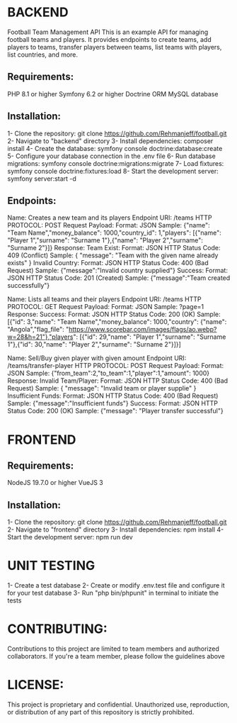 # BACKEND

Football Team Management API
This is an example API for managing football teams and players. It provides endpoints to create teams, add players to teams, transfer players between teams, list teams with players, list countries, and more.

## Requirements:
PHP 8.1 or higher
Symfony 6.2 or higher
Doctrine ORM
MySQL database

## Installation:
1- Clone the repository: git clone https://github.com/Rehmanjeff/football.git
2- Navigate to "backend" directory
3- Install dependencies: composer install
4- Create the database: symfony console doctrine:database:create
5- Configure your database connection in the .env file
6- Run database migrations: symfony console doctrine:migrations:migrate
7- Load fixtures: symfony console doctrine:fixtures:load
8- Start the development server: symfony server:start -d

## Endpoints:

Name: Creates a new team and its players
Endpoint URI: /teams
HTTP PROTOCOL: POST
Request Payload: 
    Format: JSON
    Sample: {"name": "Team Name","money_balance": 1000,"country_id": 1,"players": [{"name": "Player 1","surname": "Surname 1"},{"name": "Player 2","surname": "Surname 2"}]}
Response:
    Team Exist:
        Format: JSON
        HTTP Status Code: 409 (Conflict)
        Sample: { "message": "Team with the given name already exists" }
    Invalid Country:
        Format: JSON
        HTTP Status Code: 400 (Bad Request)
        Sample: {"message":"Invalid country supplied"}
    Success:
        Format: JSON
        HTTP Status Code: 201 (Created)
        Sample: {"message":"Team created successfully"}

Name: Lists all teams and their players
Endpoint URI: /teams
HTTP PROTOCOL: GET
Request Payload: 
    Format: JSON
    Sample: ?page=1
Response:
    Success:
        Format: JSON
        HTTP Status Code: 200 (OK)
        Sample: [{"id": 3,"name": "Team Name","money_balance": 1000,"country": {"name": "Angola","flag_file": "https://www.scorebar.com/images/flags/ao.webp?w=28&h=21"},"players": [{"id": 29,"name": "Player 1","surname": "Surname 1"},{"id": 30,"name": "Player 2","surname": "Surname 2"}]}]

Name: Sell/Buy given player with given amount
Endpoint URI: /teams/transfer-player
HTTP PROTOCOL: POST
Request Payload: 
    Format: JSON
    Sample: {"from_team":2,"to_team":1,"player":1,"amount": 1000}
Response:
    Invalid Team/Player:
        Format: JSON
        HTTP Status Code: 400 (Bad Request)
        Sample: { "message": "Invalid team or player supplie" }
    Insufficient Funds:
        Format: JSON
        HTTP Status Code: 400 (Bad Request)
        Sample: {"message":"Insufficient funds"}
    Success:
        Format: JSON
        HTTP Status Code: 200 (OK)
        Sample: {"message": "Player transfer successful"}

# FRONTEND

## Requirements:
NodeJS 19.7.0 or higher
VueJS 3

## Installation:
1- Clone the repository: git clone https://github.com/Rehmanjeff/football.git
2- Navigate to "frontend" directory
3- Install dependencies: npm install
4- Start the development server: npm run dev

# UNIT TESTING

1- Create a test database
2- Create or modify .env.test file and configure it for your test database
3- Run "php bin/phpunit" in terminal to initiate the tests

# CONTRIBUTING:

Contributions to this project are limited to team members and authorized collaborators. If you're a team member, please follow the guidelines above

# LICENSE:

This project is proprietary and confidential. Unauthorized use, reproduction, or distribution of any part of this repository is strictly prohibited.